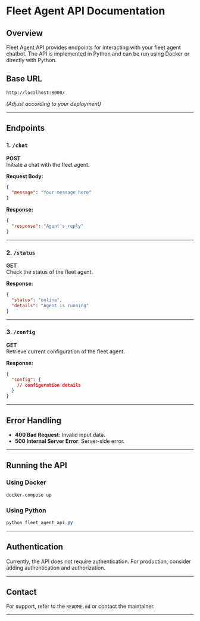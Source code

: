 # Fleet Agent API Documentation

## Overview
Fleet Agent API provides endpoints for interacting with your fleet agent chatbot. The API is implemented in Python and can be run using Docker or directly with Python.

## Base URL
```
http://localhost:8000/
```
*(Adjust according to your deployment)*

---

## Endpoints

### 1. `/chat`
**POST**  
Initiate a chat with the fleet agent.

**Request Body:**
```json
{
  "message": "Your message here"
}
```

**Response:**
```json
{
  "response": "Agent's reply"
}
```

---

### 2. `/status`
**GET**  
Check the status of the fleet agent.

**Response:**
```json
{
  "status": "online",
  "details": "Agent is running"
}
```

---

### 3. `/config`
**GET**  
Retrieve current configuration of the fleet agent.

**Response:**
```json
{
  "config": {
    // configuration details
  }
}
```

---

## Error Handling

- **400 Bad Request**: Invalid input data.
- **500 Internal Server Error**: Server-side error.

---

## Running the API

### Using Docker
```powershell
docker-compose up
```

### Using Python
```powershell
python fleet_agent_api.py
```

---

## Authentication

Currently, the API does not require authentication. For production, consider adding authentication and authorization.

---

## Contact

For support, refer to the `README.md` or contact the maintainer.

---
